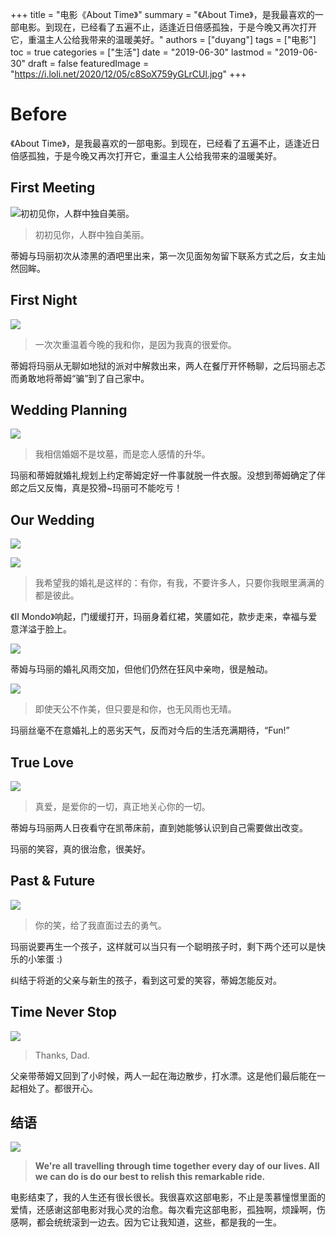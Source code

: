 +++
title = "电影《About Time》"
summary = "《About Time》，是我最喜欢的一部电影。到现在，已经看了五遍不止，适逢近日倍感孤独，于是今晚又再次打开它，重温主人公给我带来的温暖美好。"
authors = ["duyang"]
tags = ["电影"]
toc = true
categories = ["生活"]
date = "2019-06-30"
lastmod = "2019-06-30"
draft = false
featuredImage = "https://i.loli.net/2020/12/05/c8SoX759yGLrCUl.jpg"
+++

# Before

《About Time》，是我最喜欢的一部电影。到现在，已经看了五遍不止，适逢近日倍感孤独，于是今晚又再次打开它，重温主人公给我带来的温暖美好。

## First Meeting


![初初见你，人群中独自美丽。](https://i.loli.net/2020/12/05/qmDfwpNP28RWo5l.jpg)

> 初初见你，人群中独自美丽。

蒂姆与玛丽初次从漆黑的酒吧里出来，第一次见面匆匆留下联系方式之后，女主灿然回眸。

## First Night


![](https://i.loli.net/2020/12/05/2gNRVJEUWxG8ZoT.jpg)

> 一次次重温着今晚的我和你，是因为我真的很爱你。

蒂姆将玛丽从无聊如地狱的派对中解救出来，两人在餐厅开怀畅聊，之后玛丽忐忑而勇敢地将蒂姆“骗”到了自己家中。

## Wedding Planning


![](https://i.loli.net/2020/12/05/PKiQtCG1gzTm9D3.jpg)

> 我相信婚姻不是坟墓，而是恋人感情的升华。

玛丽和蒂姆就婚礼规划上约定蒂姆定好一件事就脱一件衣服。没想到蒂姆确定了伴郎之后又反悔，真是狡猾~玛丽可不能吃亏！

## Our Wedding

![](https://i.loli.net/2020/12/05/Xbzi4sKqYy2OSkB.jpg)

![](https://i.loli.net/2020/12/05/65uyign7CXYwJaO.jpg)

> 我希望我的婚礼是这样的：有你，有我，不要许多人，只要你我眼里满满的都是彼此。

《II Mondo》响起，门缓缓打开，玛丽身着红裙，笑靥如花，款步走来，幸福与爱意洋溢于脸上。

![](https://i.loli.net/2020/12/05/c8SoX759yGLrCUl.jpg)

蒂姆与玛丽的婚礼风雨交加，但他们仍然在狂风中亲吻，很是触动。

![](https://i.loli.net/2020/12/05/chWCriVozQyJL7u.jpg)

> 即使天公不作美，但只要是和你，也无风雨也无晴。

玛丽丝毫不在意婚礼上的恶劣天气，反而对今后的生活充满期待，“Fun!”

## True Love

![](https://i.loli.net/2020/12/05/TQlUI4pXKSrO92u.jpg)

> 真爱，是爱你的一切，真正地关心你的一切。

蒂姆与玛丽两人日夜看守在凯蒂床前，直到她能够认识到自己需要做出改变。

玛丽的笑容，真的很治愈，很美好。

## Past & Future

![](https://i.loli.net/2020/12/05/L2N15Ex9yK6D8jF.jpg)

> 你的笑，给了我直面过去的勇气。

玛丽说要再生一个孩子，这样就可以当只有一个聪明孩子时，剩下两个还可以是快乐的小笨蛋 :)

纠结于将逝的父亲与新生的孩子，看到这可爱的笑容，蒂姆怎能反对。

## Time Never Stop

![](https://i.loli.net/2020/12/05/XYLSmOcztQ2du8F.jpg)

> Thanks, Dad.

父亲带蒂姆又回到了小时候，两人一起在海边散步，打水漂。这是他们最后能在一起相处了。都很开心。

## 结语

![](https://i.loli.net/2020/12/05/mMWR1fEI8ct2Zw3.jpg)

> **We're all travelling through time together every day of our lives. All we can do is do our best to relish this remarkable ride.**

电影结束了，我的人生还有很长很长。我很喜欢这部电影，不止是羡慕憧憬里面的爱情，还感谢这部电影对我心灵的治愈。每次看完这部电影，孤独啊，烦躁啊，伤感啊，都会统统滚到一边去。因为它让我知道，这些，都是我的一生。

